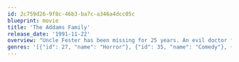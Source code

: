 ```yaml
---
id: 2c759d26-9f8c-46b3-ba7c-a346a4dcc05c
blueprint: movie
title: 'The Addams Family'
release_date: '1991-11-22'
overview: "Uncle Fester has been missing for 25 years. An evil doctor finds out and introduces a fake Fester in an attempt to get the Adams Family's money. The youngest daughter has some doubts about the new uncle Fester, but the fake uncle adapts very well to the strange family. Can the doctor carry out her evil plans and take over the Adams Family's fortune?"
genres: '[{"id": 27, "name": "Horror"}, {"id": 35, "name": "Comedy"}, {"id": 14, "name": "Fantasy"}]'
---
```

